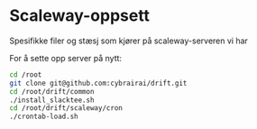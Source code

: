 # Scaleway-oppsett

Spesifikke filer og stæsj som kjører på scaleway-serveren vi har

For å sette opp server på nytt:

```bash
cd /root
git clone git@github.com:cybrairai/drift.git
cd /root/drift/common
./install_slacktee.sh
cd /root/drift/scaleway/cron
./crontab-load.sh
```
